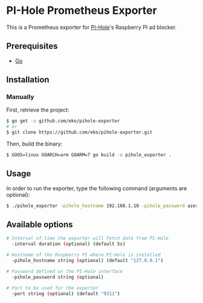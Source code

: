 # PI-Hole Prometheus Exporter

This is a Prometheus exporter for [PI-Hole](https://pi-hole.net/)'s Raspberry PI ad blocker.

## Prerequisites

* [Go](https://golang.org/doc/)

## Installation

### Manually

First, retrieve the project:
```bash
$ go get -u github.com/eko/pihole-exporter
# or
$ git clone https://github.com/eko/pihole-exporter.git
```

Then, build the binary:
```bash
$ GOOS=linux GOARCH=arm GOARM=7 go build -o pihole_exporter .
```

## Usage

In order to run the exporter, type the following command (arguments are optional):

```bash
$ ./pihole_exporter -pihole_hostname 192.168.1.10 -pihole_password azerty
```

## Available options
```bash
# Interval of time the exporter will fetch data from PI-Hole
  -interval duration (optional) (default 5s)

# Hostname of the Raspberry PI where PI-Hole is installed
  -pihole_hostname string (optional) (default "127.0.0.1")

# Password defined on the PI-Hole interface
  -pihole_password string (optional)

# Port to be used for the exporter
  -port string (optional) (default "9311")
```
